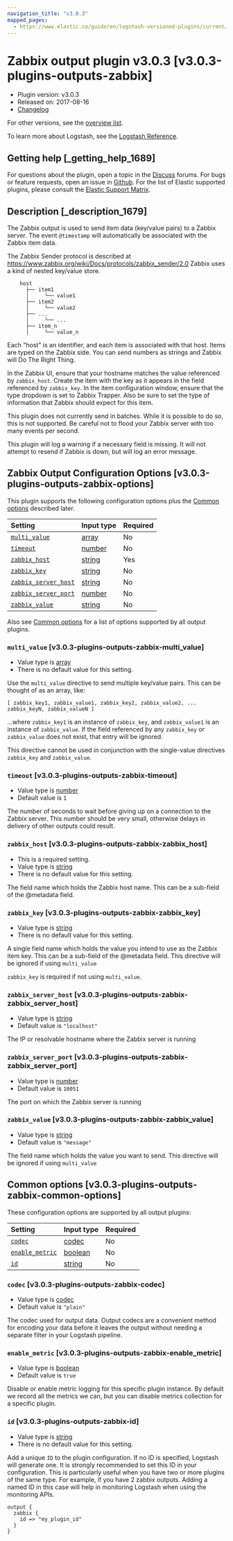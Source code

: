 ```yaml
---
navigation_title: "v3.0.3"
mapped_pages:
  - https://www.elastic.co/guide/en/logstash-versioned-plugins/current/v3.0.3-plugins-outputs-zabbix.html
---
```


# Zabbix output plugin v3.0.3 [v3.0.3-plugins-outputs-zabbix]

* Plugin version: v3.0.3
* Released on: 2017-08-16
* [Changelog](https://github.com/logstash-plugins/logstash-output-zabbix/blob/v3.0.3/CHANGELOG.md)

For other versions, see the [overview list](output-zabbix-index.md).

To learn more about Logstash, see the [Logstash Reference](https://www.elastic.co/guide/en/logstash/current/index.html).

## Getting help [_getting_help_1689]

For questions about the plugin, open a topic in the [Discuss](http://discuss.elastic.co) forums. For bugs or feature requests, open an issue in [Github](https://github.com/logstash-plugins/logstash-output-zabbix). For the list of Elastic supported plugins, please consult the [Elastic Support Matrix](https://www.elastic.co/support/matrix#matrix_logstash_plugins).

## Description [_description_1679]

The Zabbix output is used to send item data (key/value pairs) to a Zabbix server. The event `@timestamp` will automatically be associated with the Zabbix item data.

The Zabbix Sender protocol is described at <https://www.zabbix.org/wiki/Docs/protocols/zabbix_sender/2.0> Zabbix uses a kind of nested key/value store.

```
    host
      ├── item1
      │     └── value1
      ├── item2
      │     └── value2
      ├── ...
      │     └── ...
      ├── item_n
      │     └── value_n
```

Each "host" is an identifier, and each item is associated with that host. Items are typed on the Zabbix side. You can send numbers as strings and Zabbix will Do The Right Thing.

In the Zabbix UI, ensure that your hostname matches the value referenced by `zabbix_host`. Create the item with the key as it appears in the field referenced by `zabbix_key`. In the item configuration window, ensure that the type dropdown is set to Zabbix Trapper. Also be sure to set the type of information that Zabbix should expect for this item.

This plugin does not currently send in batches. While it is possible to do so, this is not supported. Be careful not to flood your Zabbix server with too many events per second.

This plugin will log a warning if a necessary field is missing. It will not attempt to resend if Zabbix is down, but will log an error message.

## Zabbix Output Configuration Options [v3.0.3-plugins-outputs-zabbix-options]

This plugin supports the following configuration options plus the [Common options](v3-0-3-plugins-outputs-zabbix.md#v3.0.3-plugins-outputs-zabbix-common-options) described later.

| Setting | Input type | Required |
| :- | :- | :- |
| [`multi_value`](v3-0-3-plugins-outputs-zabbix.md#v3.0.3-plugins-outputs-zabbix-multi_value) | [array](/lsr/value-types.md#array) | No |
| [`timeout`](v3-0-3-plugins-outputs-zabbix.md#v3.0.3-plugins-outputs-zabbix-timeout) | [number](/lsr/value-types.md#number) | No |
| [`zabbix_host`](v3-0-3-plugins-outputs-zabbix.md#v3.0.3-plugins-outputs-zabbix-zabbix_host) | [string](/lsr/value-types.md#string) | Yes |
| [`zabbix_key`](v3-0-3-plugins-outputs-zabbix.md#v3.0.3-plugins-outputs-zabbix-zabbix_key) | [string](/lsr/value-types.md#string) | No |
| [`zabbix_server_host`](v3-0-3-plugins-outputs-zabbix.md#v3.0.3-plugins-outputs-zabbix-zabbix_server_host) | [string](/lsr/value-types.md#string) | No |
| [`zabbix_server_port`](v3-0-3-plugins-outputs-zabbix.md#v3.0.3-plugins-outputs-zabbix-zabbix_server_port) | [number](/lsr/value-types.md#number) | No |
| [`zabbix_value`](v3-0-3-plugins-outputs-zabbix.md#v3.0.3-plugins-outputs-zabbix-zabbix_value) | [string](/lsr/value-types.md#string) | No |

Also see [Common options](v3-0-3-plugins-outputs-zabbix.md#v3.0.3-plugins-outputs-zabbix-common-options) for a list of options supported by all output plugins.

### `multi_value` [v3.0.3-plugins-outputs-zabbix-multi_value]

* Value type is [array](/lsr/value-types.md#array)
* There is no default value for this setting.

Use the `multi_value` directive to send multiple key/value pairs. This can be thought of as an array, like:

`[ zabbix_key1, zabbix_value1, zabbix_key2, zabbix_value2, ... zabbix_keyN, zabbix_valueN ]`

…where `zabbix_key1` is an instance of `zabbix_key`, and `zabbix_value1` is an instance of `zabbix_value`. If the field referenced by any `zabbix_key` or `zabbix_value` does not exist, that entry will be ignored.

This directive cannot be used in conjunction with the single-value directives `zabbix_key` and `zabbix_value`.

### `timeout` [v3.0.3-plugins-outputs-zabbix-timeout]

* Value type is [number](/lsr/value-types.md#number)
* Default value is `1`

The number of seconds to wait before giving up on a connection to the Zabbix server. This number should be very small, otherwise delays in delivery of other outputs could result.

### `zabbix_host` [v3.0.3-plugins-outputs-zabbix-zabbix_host]

* This is a required setting.
* Value type is [string](/lsr/value-types.md#string)
* There is no default value for this setting.

The field name which holds the Zabbix host name. This can be a sub-field of the @metadata field.

### `zabbix_key` [v3.0.3-plugins-outputs-zabbix-zabbix_key]

* Value type is [string](/lsr/value-types.md#string)
* There is no default value for this setting.

A single field name which holds the value you intend to use as the Zabbix item key. This can be a sub-field of the @metadata field. This directive will be ignored if using `multi_value`

`zabbix_key` is required if not using `multi_value`.

### `zabbix_server_host` [v3.0.3-plugins-outputs-zabbix-zabbix_server_host]

* Value type is [string](/lsr/value-types.md#string)
* Default value is `"localhost"`

The IP or resolvable hostname where the Zabbix server is running

### `zabbix_server_port` [v3.0.3-plugins-outputs-zabbix-zabbix_server_port]

* Value type is [number](/lsr/value-types.md#number)
* Default value is `10051`

The port on which the Zabbix server is running

### `zabbix_value` [v3.0.3-plugins-outputs-zabbix-zabbix_value]

* Value type is [string](/lsr/value-types.md#string)
* Default value is `"message"`

The field name which holds the value you want to send. This directive will be ignored if using `multi_value`

## Common options [v3.0.3-plugins-outputs-zabbix-common-options]

These configuration options are supported by all output plugins:

| Setting | Input type | Required |
| :- | :- | :- |
| [`codec`](v3-0-3-plugins-outputs-zabbix.md#v3.0.3-plugins-outputs-zabbix-codec) | [codec](/lsr/value-types.md#codec) | No |
| [`enable_metric`](v3-0-3-plugins-outputs-zabbix.md#v3.0.3-plugins-outputs-zabbix-enable_metric) | [boolean](/lsr/value-types.md#boolean) | No |
| [`id`](v3-0-3-plugins-outputs-zabbix.md#v3.0.3-plugins-outputs-zabbix-id) | [string](/lsr/value-types.md#string) | No |

### `codec` [v3.0.3-plugins-outputs-zabbix-codec]

* Value type is [codec](/lsr/value-types.md#codec)
* Default value is `"plain"`

The codec used for output data. Output codecs are a convenient method for encoding your data before it leaves the output without needing a separate filter in your Logstash pipeline.

### `enable_metric` [v3.0.3-plugins-outputs-zabbix-enable_metric]

* Value type is [boolean](/lsr/value-types.md#boolean)
* Default value is `true`

Disable or enable metric logging for this specific plugin instance. By default we record all the metrics we can, but you can disable metrics collection for a specific plugin.

### `id` [v3.0.3-plugins-outputs-zabbix-id]

* Value type is [string](/lsr/value-types.md#string)
* There is no default value for this setting.

Add a unique `ID` to the plugin configuration. If no ID is specified, Logstash will generate one. It is strongly recommended to set this ID in your configuration. This is particularly useful when you have two or more plugins of the same type. For example, if you have 2 zabbix outputs. Adding a named ID in this case will help in monitoring Logstash when using the monitoring APIs.

```
output {
  zabbix {
    id => "my_plugin_id"
  }
}
```
